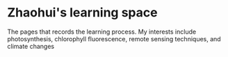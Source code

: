 # Zhaohui's learning space

The pages that records the learning process.
My interests include photosynthesis, chlorophyll fluorescence, remote sensing techniques, and climate changes
